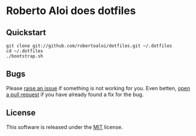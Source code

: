 # Roberto Aloi does dotfiles

## Quickstart

```
git clone git://github.com/robertoaloi/dotfiles.git ~/.dotfiles
cd ~/.dotfiles
./bootstrap.sh
```

## Bugs

Please [raise an issue](https://github.com/robertoaloi/dotfiles/issues) if something is not working for you. Even betten, [open a pull request](https://help.github.com/articles/using-pull-requests) if you have already found a fix for the bug.

## License

This software is released under the [MIT](http://www.tldrlegal.com/license/mit-license) license.
